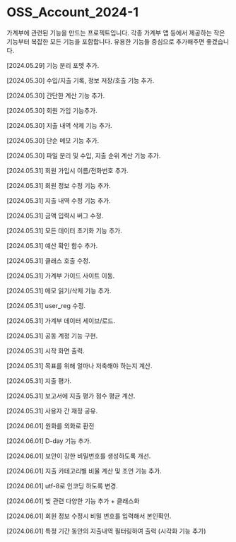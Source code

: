 # OSS_Account_2024-1

가계부에 관련된 기능을 만드는 프로젝트입니다. 각종 가계부 앱 등에서 제공하는 작은 기능부터 복잡한 모든 기능을 포함합니다.
유용한 기능들 중심으로 추가해주면 좋겠습니다.

[2024.05.29] 기능 분리 포멧 추가.

[2024.05.30] 수입/지출 기록, 정보 저장/호출 기능 추가.

[2024.05.30] 간단한 계산 기능 추가.

[2024.05.30] 회원 가입 기능추가.

[2024.05.30] 지출 내역 삭제 기능 추가.

[2024.05.30] 단순 메모 기능 추가.

[2024.05.30] 파일 분리 및 수입, 지출 순위 계산 기능 추가.

[2024.05.31] 회원 가입시 이름/전화번호 추가.

[2024.05.31] 회원 정보 수정 기능 추가.

[2024.05.31] 지출 내역 수정 기능 추가.

[2024.05.31] 금액 입력시 버그 수정.

[2024.05.31] 모든 데이터 초기화 기능 추가.

[2024.05.31] 예산 확인 함수 추가.

[2024.05.31] 클래스 호출 수정.

[2024.05.31] 가계부 가이드 사이트 이동.

[2024.05.31] 메모 읽기/삭제 기능 추가.

[2024.05.31] user_reg 수정.

[2024.05.31] 가계부 데이터 세이브/로드.

[2024.05.31] 공동 계정 기능 구현.

[2024.05.31] 시작 화면 출력.

[2024.05.31] 목표를 위해 얼마나 저축해야 하는지 계산.

[2024.05.31] 지출 평가.

[2024.05.31] 보고서에 지출 평가 점수 평균 계산.

[2024.05.31] 사용자 간 재정 공유.

[2024.06.01] 원화를 외화로 환전

[2024.06.01] D-day 기능 추가.

[2024.06.01] 보안이 강한 비밀번호를 생성하도록 개선.

[2024.06.01] 지출 카테고리별 비율 계산 및 조언 기능 추가.

[2024.06.01] utf-8로 인코딩 하도록 변경.

[2024.06.01] 빚 관련 다양한 기능 추가 + 클래스화

[2024.06.01] 회원 정보 수정시 비밀 번호를 입력해서 본인확인.

[2024.06.01] 특정 기간 동안의 지출내역 필터링하여 출력 (시각화 기능 추가)